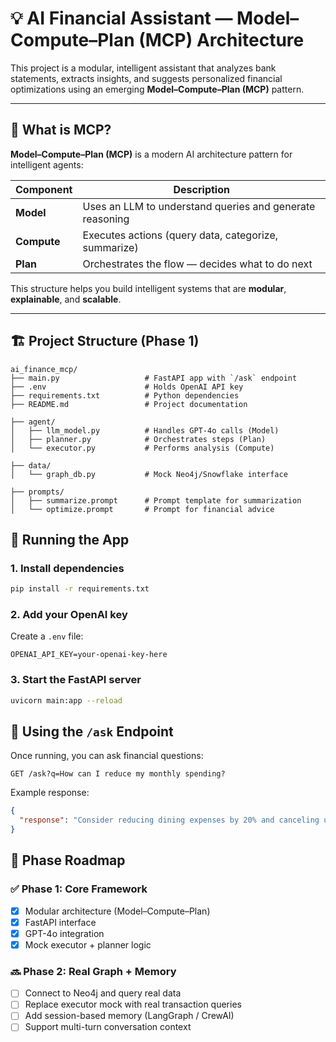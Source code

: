 # 💡 AI Financial Assistant — Model–Compute–Plan (MCP) Architecture

This project is a modular, intelligent assistant that analyzes bank statements, extracts insights, and suggests personalized financial optimizations using an emerging **Model–Compute–Plan (MCP)** pattern.

---

## 🧠 What is MCP?

**Model–Compute–Plan (MCP)** is a modern AI architecture pattern for intelligent agents:

| Component | Description |
|----------|-------------|
| **Model**  | Uses an LLM to understand queries and generate reasoning |
| **Compute**| Executes actions (query data, categorize, summarize) |
| **Plan**   | Orchestrates the flow — decides what to do next |

This structure helps you build intelligent systems that are **modular**, **explainable**, and **scalable**.

---


## 🏗️ Project Structure (Phase 1)

```
ai_finance_mcp/
├── main.py                   # FastAPI app with `/ask` endpoint
├── .env                      # Holds OpenAI API key
├── requirements.txt          # Python dependencies
├── README.md                 # Project documentation

├── agent/
│   ├── llm_model.py          # Handles GPT-4o calls (Model)
│   ├── planner.py            # Orchestrates steps (Plan)
│   └── executor.py           # Performs analysis (Compute)

├── data/
│   └── graph_db.py           # Mock Neo4j/Snowflake interface

├── prompts/
│   ├── summarize.prompt      # Prompt template for summarization
│   └── optimize.prompt       # Prompt for financial advice
```


## 🚀 Running the App

### 1. Install dependencies

```bash
pip install -r requirements.txt
```

### 2. Add your OpenAI key

Create a `.env` file:

```env
OPENAI_API_KEY=your-openai-key-here
```

### 3. Start the FastAPI server

```bash
uvicorn main:app --reload
```


## 📡 Using the `/ask` Endpoint

Once running, you can ask financial questions:

```http
GET /ask?q=How can I reduce my monthly spending?
```

Example response:

```json
{
  "response": "Consider reducing dining expenses by 20% and canceling unused subscriptions."
}
```


## 📌 Phase Roadmap

### ✅ Phase 1: Core Framework

- [x] Modular architecture (Model–Compute–Plan)
- [x] FastAPI interface
- [x] GPT-4o integration
- [x] Mock executor + planner logic

### 🔜 Phase 2: Real Graph + Memory

- [ ] Connect to Neo4j and query real data
- [ ] Replace executor mock with real transaction queries
- [ ] Add session-based memory (LangGraph / CrewAI)
- [ ] Support multi-turn conversation context